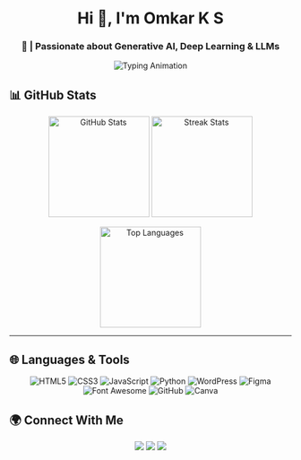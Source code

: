 <h1 align="center">Hi 👋, I'm Omkar K S</h1>
<h3 align="center">🚀 | Passionate about Generative AI, Deep Learning & LLMs</h3>

<p align="center">
  <img src="https://readme-typing-svg.demolab.com?font=Fira+Code&size=22&duration=3000&pause=1000&center=true&vCenter=true&width=700&lines=AI+Engineer+%F0%9F%A4%96;Generative+AI+Enthusiast+%F0%9F%8E%A8;Deep+Learning+with+PyTorch+%F0%9F%94%AC;Exploring+LLMs%2C+GANs+%26" alt="Typing Animation" /> 
</p>   

## 📊 GitHub Stats     

<p align="center">
  <img src="https://github-readme-stats.vercel.app/api?username=omkar-k-s&show_icons=true&theme=tokyonight" alt="GitHub Stats" height="180"/>
  <img src="https://streak-stats.demolab.com/?user=omkar-k-s&theme=tokyonight" alt="Streak Stats" height="180"/>
</p>

<p align="center">
  <img src="https://github-readme-stats.vercel.app/api/top-langs/?username=omkar-k-s&layout=compact&theme=tokyonight" alt="Top Languages" height="180"/>
</p>

---
## 🌐 Languages & Tools

<p align="center">
  <img alt="HTML5" src="https://img.shields.io/badge/HTML5-E34F26?style=flat-square&logo=html5&logoColor=white"/>
  <img alt="CSS3" src="https://img.shields.io/badge/CSS3-1572B6?style=flat-square&logo=css3&logoColor=white"/>
  <img alt="JavaScript" src="https://img.shields.io/badge/JavaScript-F7DF1E?style=flat-square&logo=javascript&logoColor=black"/>
  <img alt="Python" src="https://img.shields.io/badge/Python-3776AB?style=flat-square&logo=python&logoColor=white"/>
  <img alt="WordPress" src="https://img.shields.io/badge/WordPress-21759B?style=flat-square&logo=wordpress&logoColor=white"/>
  <img alt="Figma" src="https://img.shields.io/badge/Figma-F24E1E?style=flat-square&logo=figma&logoColor=white"/>
  <img alt="Font Awesome" src="https://img.shields.io/badge/Font_Awesome-528DD7?style=flat-square&logo=font-awesome&logoColor=white"/>
  <img alt="GitHub" src="https://img.shields.io/badge/GitHub-181717?style=flat-square&logo=github&logoColor=white"/>
  <img alt="Canva" src="https://img.shields.io/badge/Canva-00C4CC?style=flat-square&logo=canva&logoColor=white"/>
</p>


## 🌍 Connect With Me

<p align="center">
  <a href="https://github.com/omkar-k-s"><img src="https://img.shields.io/badge/GitHub-black?style=flat-square&logo=github"/></a>
  <a href="https://www.linkedin.com/in/omkar-k-s-4b9911324"><img src="https://img.shields.io/badge/LinkedIn-black?style=flat-square&logo=linkedin"/></a>
  <a href="mailto:ksomkar62@gmail.com"><img src="https://img.shields.io/badge/Email-black?style=flat-square&logo=minutemailer"/></a>
</p>
